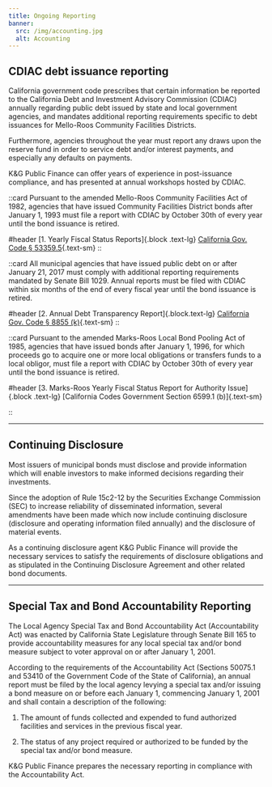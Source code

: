 ```yaml
---
title: Ongoing Reporting
banner:
  src: /img/accounting.jpg
  alt: Accounting
---
```


CDIAC debt issuance reporting
-----------------------------

California government code prescribes that certain information be reported to the California Debt
and Investment Advisory Commission (CDIAC) annually regarding public debt issued by state and local
government agencies, and mandates additional reporting requirements specific to debt issuances for
Mello-Roos Community Facilities Districts.

Furthermore, agencies throughout the year must report any draws upon the reserve fund in order to
service debt and/or interest payments, and especially any defaults on payments.

K&G Public Finance can offer years of experience in post-issuance compliance, and has presented at annual
workshops hosted by CDIAC.

::card
Pursuant to the amended Mello-Roos Community Facilities Act of 1982, agencies that have issued
Community Facilities District bonds after January 1, 1993 must file a report with CDIAC by October
30th of every year until the bond issuance is retired.

#header
[1. Yearly Fiscal Status Reports]{.block .text-lg}
[California Gov. Code § 53359.5](https://leginfo.legislature.ca.gov/faces/codes_displaySection.xhtml?lawCode=GOV&sectionNum=53359.5.){.text-sm}
::


::card
All municipal agencies that have issued public debt on or after January 21, 2017 must comply with
additional reporting requirements mandated by Senate Bill 1029. Annual reports must be filed with
CDIAC within six months of the end of every fiscal year until the bond issuance is retired.

#header
[2. Annual Debt Transparency Report]{.block.text-lg}
[California Gov. Code § 8855 (k)](https://leginfo.legislature.ca.gov/faces/codes_displaySection.xhtml?lawCode=GOV&sectionNum=8855.){.text-sm}
::

::card
Pursuant to the amended Marks-Roos Local Bond Pooling Act of 1985, agencies that have issued bonds
after January 1, 1996, for which proceeds go to acquire one or more local obligations or transfers
funds to a local obligor, must file a report with CDIAC by October 30th of every year until the
bond issuance is retired.

#header
[3. Marks-Roos Yearly Fiscal Status Report for Authority Issue]{.block .text-lg}
[California Codes Government Section 6599.1 (b)]{.text-sm}

<!-- TODO: Can't find this in leginfo. -->
::

---

Continuing Disclosure
---------------------

Most issuers of municipal bonds must disclose and provide information which will enable
investors to make informed decisions regarding their investments.

Since the adoption of Rule 15c2-12 by the Securities Exchange Commission (SEC) to increase
reliability of disseminated information, several amendments have been made which now include
continuing disclosure (disclosure and operating information filed annually) and the disclosure of
material events.

As a continuing disclosure agent K&G Public Finance will provide the necessary services to satisfy the
requirements of disclosure obligations and as stipulated in the Continuing Disclosure Agreement and
other related bond documents.

---

Special Tax and Bond Accountability Reporting
---------------------------------------------

The Local Agency Special Tax and Bond Accountability Act (Accountability Act) was enacted by
California State Legislature through Senate Bill 165 to provide accountability measures for any
local special tax and/or bond measure subject to voter approval on or after January 1, 2001.

According to the requirements of the Accountability Act (Sections 50075.1 and 53410 of the
Government Code of the State of California), an annual report must be filed by the local agency
levying a special tax and/or issuing a bond measure on or before each January 1, commencing January
1, 2001 and shall contain a description of the following:

1. The amount of funds collected and expended to fund authorized facilities and services in the
   previous fiscal year.

2. The status of any project required or authorized to be funded by the special tax and/or bond
   measure.

K&G Public Finance prepares the necessary reporting in compliance with the Accountability Act.
